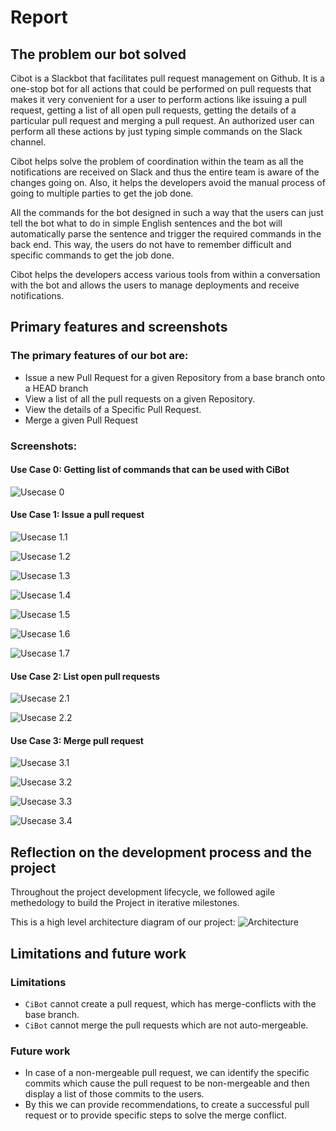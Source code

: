 # Report

## The problem our bot solved
Cibot is a Slackbot that facilitates pull request management on Github. It is a one-stop bot for all actions that could be performed on pull requests that makes it very convenient for a user to perform actions like issuing a pull request, getting a list of all open pull requests, getting the details of a particular pull request and merging a pull request. An authorized user can perform all these actions by just typing simple commands on the Slack channel.

Cibot helps solve the problem of coordination within the team as all the notifications are received on Slack and thus the entire team is aware of the changes going on. Also, it helps the developers avoid the manual process of going to multiple parties to get the job done.

All the commands for the bot designed in such a way that the users can just tell the bot what to do in simple English sentences and the bot will automatically parse the sentence and trigger the required commands in the back end. This way, the users do not have to remember difficult and specific commands to get the job done.

Cibot helps the developers access various tools from within a conversation with the bot and allows the users to manage deployments and receive notifications.

## Primary features and screenshots

### The primary features of our bot are:

* Issue a new Pull Request for a given Repository from a base branch onto a HEAD branch
* View a list of all the pull requests on a given Repository.
* View the details of a Specific Pull Request.
* Merge a given Pull Request

### Screenshots:

#### Use Case 0: Getting list of commands that can be used with CiBot
![Usecase 0](images/usecase0.png)

#### Use Case 1: Issue a pull request

![Usecase 1.1](images/usecase1_1.png)

![Usecase 1.2](images/usecase1_2.png)

![Usecase 1.3](images/usecase1_3.png)

![Usecase 1.4](images/usecase1_4.png)

![Usecase 1.5](images/usecase1_5.png)

![Usecase 1.6](images/usecase1_6.png)

![Usecase 1.7](images/usecase1_7.png)

#### Use Case 2: List open pull requests

![Usecase 2.1](images/usecase2_1.png)

![Usecase 2.2](images/usecase2_2.png)

#### Use Case 3: Merge pull request

![Usecase 3.1](images/usecase3_1.png)

![Usecase 3.2](images/usecase3_2.png)

![Usecase 3.3](images/usecase3_3.png)

![Usecase 3.4](images/usecase3_4.png)


## Reflection on the development process and the project

Throughout the project development lifecycle, we followed agile methedology to build the Project in iterative milestones.

This is a high level architecture diagram of our project:
![Architecture](media/ArchitectureDiagram.png)

## Limitations and future work

### Limitations

* `CiBot` cannot create a pull request, which has merge-conflicts with the base branch.
* `CiBot` cannot merge the pull requests which are not auto-mergeable.

### Future work

* In case of a non-mergeable pull request, we can identify the specific commits which cause the pull request to be non-mergeable and then display a list of those commits to the users.
* By this we can provide recommendations, to create a successful pull request or to provide specific steps to solve the merge conflict.